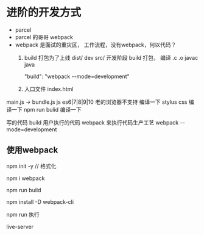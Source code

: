 # 进阶的开发方式


- parcel
- parcel 的哥哥 webpack
- webpack 是面试的重灾区，
    工作流程，没有webpack，何以代码？
    1. build 打包为了上线  dist/      dev  src/  开发阶段
        build 打包， 编译 .c .o  javac java 

        "build": "webpack --mode=development"
    2. 入口文件  index.html

main.js -> bundle.js
js es6|7|8|9|10   老的浏览器不支持  编译一下
stylus css 编译一下      npm run bulid 编译一下

写的代码   build  用户执行的代码 
webpack   来执行代码生产工艺
webpack --mode=development




## 使用webpack   
npm init -y  // 格式化

npm i webpack

npm run build

npm install -D webpack-cli

npm run  执行

live-server 









